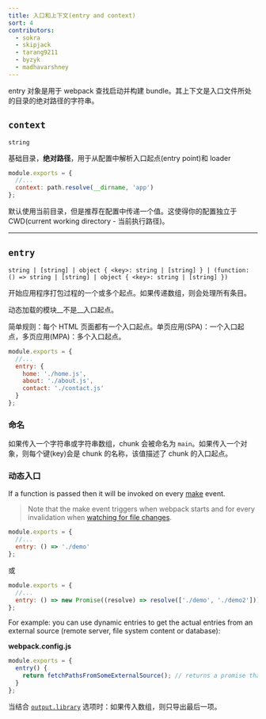 ```yaml
---
title: 入口和上下文(entry and context)
sort: 4
contributors:
  - sokra
  - skipjack
  - tarang9211
  - byzyk
  - madhavarshney
---
```


entry 对象是用于 webpack 查找启动并构建 bundle。其上下文是入口文件所处的目录的绝对路径的字符串。


## `context`

`string`

基础目录，__绝对路径__，用于从配置中解析入口起点(entry point)和 loader

``` js
module.exports = {
  //...
  context: path.resolve(__dirname, 'app')
};
```

默认使用当前目录，但是推荐在配置中传递一个值。这使得你的配置独立于 CWD(current working directory - 当前执行路径)。

---


## `entry`

`string | [string] | object { <key>: string | [string] } | (function: () => string | [string] | object { <key>: string | [string] })`

开始应用程序打包过程的一个或多个起点。如果传递数组，则会处理所有条目。

动态加载的模块__不是__入口起点。

简单规则：每个 HTML 页面都有一个入口起点。单页应用(SPA)：一个入口起点，多页应用(MPA)：多个入口起点。

```js
module.exports = {
  //...
  entry: {
    home: './home.js',
    about: './about.js',
    contact: './contact.js'
  }
};
```


### 命名

如果传入一个字符串或字符串数组，chunk 会被命名为 `main`。如果传入一个对象，则每个键(key)会是 chunk 的名称，该值描述了 chunk 的入口起点。


### 动态入口

If a function is passed then it will be invoked on every [make](/api/compiler-hooks/#make) event.

> Note that the make event triggers when webpack starts and for every invalidation when [watching for file changes](/configuration/watch/).

```js
module.exports = {
  //...
  entry: () => './demo'
};
```

或

```js
module.exports = {
  //...
  entry: () => new Promise((resolve) => resolve(['./demo', './demo2']))
};
```

For example: you can use dynamic entries to get the actual entries from an external source (remote server, file system content or database):

__webpack.config.js__

``` js
module.exports = {
  entry() {
    return fetchPathsFromSomeExternalSource(); // returns a promise that will be resolved with something like ['src/main-layout.js', 'src/admin-layout.js']
  }
};
```

当结合 [`output.library`](/configuration/output#outputlibrary) 选项时：如果传入数组，则只导出最后一项。
